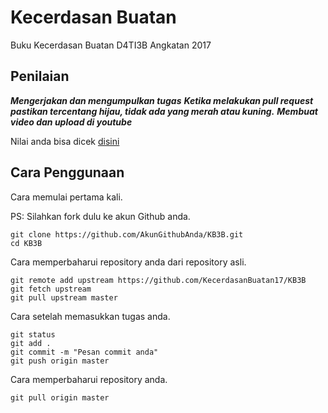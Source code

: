 # Kecerdasan Buatan

Buku Kecerdasan Buatan D4TI3B Angkatan 2017

## Penilaian

***Mengerjakan dan mengumpulkan tugas***
***Ketika melakukan pull request pastikan tercentang hijau, tidak ada yang merah atau kuning.***
***Membuat video dan upload di youtube***

Nilai anda bisa dicek [disini](https://github.com/divakrishnam)

## Cara Penggunaan

Cara memulai pertama kali.

PS: Silahkan fork dulu ke akun Github anda.
```
git clone https://github.com/AkunGithubAnda/KB3B.git
cd KB3B
```

Cara memperbaharui repository anda dari repository asli.
```
git remote add upstream https://github.com/KecerdasanBuatan17/KB3B
git fetch upstream 
git pull upstream master
```

Cara setelah memasukkan tugas anda.
```
git status
git add .
git commit -m "Pesan commit anda"
git push origin master
```

Cara memperbaharui repository anda.
```
git pull origin master
```
